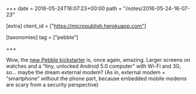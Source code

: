 +++
date = 2016-05-24T16:07:23+00:00
path = "/notes/2016-05-24-16-07-23"

[extra]
client_id = ["https://micropublish.herokuapp.com"]

[taxonomies]
tag = ["pebble"]

+++

<p>Wow, the <a href="https://www.kickstarter.com/projects/597507018/pebble-2-time-2-and-core-an-entirely-new-3g-ultra">new Pebble kickstarter</a> is, once again, amazing. Larger screens on watches and a “tiny, unlocked Android 5.0 computer” with Wi-Fi and 3G, so… maybe the dream external modem? (As in, external modem + “smartphone” without the phone part, because embedded mobile modems are scary from a security perspective)</p>